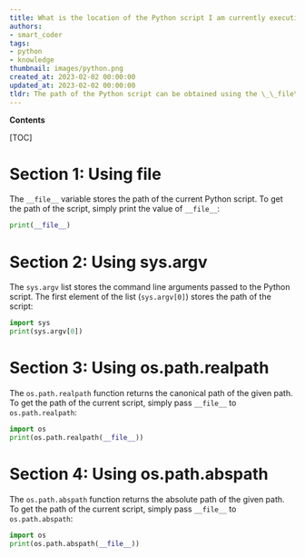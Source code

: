 ```yaml
---
title: What is the location of the Python script I am currently executing?
authors:
- smart_coder
tags:
- python
- knowledge
thumbnail: images/python.png
created_at: 2023-02-02 00:00:00
updated_at: 2023-02-02 00:00:00
tldr: The path of the Python script can be obtained using the \_\_file\_\_ variable.
---
```


**Contents**

[TOC]

# Section 1: Using __file__

The `__file__` variable stores the path of the current Python script. To get the path of the script, simply print the value of `__file__`:

```python
print(__file__)
```

# Section 2: Using sys.argv

The `sys.argv` list stores the command line arguments passed to the Python script. The first element of the list (`sys.argv[0]`) stores the path of the script:

```python
import sys
print(sys.argv[0])
```

# Section 3: Using os.path.realpath

The `os.path.realpath` function returns the canonical path of the given path. To get the path of the current script, simply pass `__file__` to `os.path.realpath`:

```python
import os
print(os.path.realpath(__file__))
```

# Section 4: Using os.path.abspath

The `os.path.abspath` function returns the absolute path of the given path. To get the path of the current script, simply pass `__file__` to `os.path.abspath`:

```python
import os
print(os.path.abspath(__file__))
```
